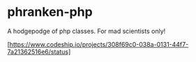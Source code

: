 phranken-php
============

A hodgepodge of php classes. For mad scientists only!

[https://www.codeship.io/projects/308f69c0-038a-0131-44f7-7a21362516e6/status]
